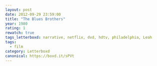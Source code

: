 ```yaml
---
layout: post 
date: 2012-09-29 23:59:00
title: "The Blues Brothers"
year: 1980
rating: 1
rewatch: true
tags_letterboxd: narrative, netflix, dvd, hdtv, philadelphia, Leah
tags:
  - film
category: Letterboxd
canonical: https://boxd.it/sPVt
---
```

